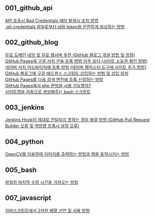    
001_github_api
---
[ API 호출시 Bad Credentials 에러 발생시 조치 방법 ](001_github_api/001_bad_credential.html)   
[ .git-credentials 파일로부터 id와 token을 안전하게 파싱하는 방법 ](001_github_api/002_get_token_from_credential_file.html)   
   
002_github_blog
---
[무료 도메인 네임 및 무료 웹서버 추천 (GitHub 블로그 개설 방법 및 장점) ](002_github_blog/001_advantage_of_github_blog.html)   
[GitHub Pages에 구글 서치 콘솔 등록 방법 아주 쉽다 (사이트 소유권 확인 방법) ](002_github_blog/002_google_search_console_apply.html)   
[ 네이버 서치 어드바이저에 등록 방법 (네이버 웹마스터 도구에 사이트 추가 방법) ](002_github_blog/003_naver_search_advisor.html)   
[GitHub 블로그에 구글 애드센스 스크립트 삽입하는 방법 및 삽입 위치 ](002_github_blog/004_google_adsense_github_pages.html)   
[GitHub Pages를 다음 검색 엔진에 등록 신청하는 방법 ](002_github_blog/005_add_to_daum_search_engine.html)   
[GitHub Pages에서 php 문법을 사용 가능할까? ](002_github_blog/006.html)   
[ 사이트맵을 자동으로 생성해주는 bash 스크립트 ](002_github_blog/007.html)   
   
003_jenkins
---
[Jenkins Hook이 제대로 전달되지 못하는 경우 해결 방법 (GitHub Pull Request Builder 오류 및 역방향 프록시 설정 오류) ](003_jenkins/001.html)   
   
004_python
---
[OpenCV를 이용하여 이미지를 출력하는 방법과 캠을 동작시키는 방법 ](004_python/001.html)   
   
005_bash
---
[ 파일의 마지막 수정 시간을 가져오는 방법 ](005_bash/001.html)   
   
007_javascript
---
[자바스크립트에서 2차원 배열 선언 및 사용 방법 ](007_javascript/001.html)   
